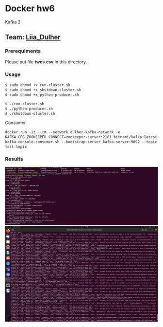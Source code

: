 # Docker hw6
Kafka 2

## Team: [Liia_Dulher](https://github.com/LiiaDulher)

### Prerequiments
Please put file <b>twcs.csv</b> in this directory.

### Usage
````
$ sudo chmod +x run-cluster.sh
$ sudo chmod +x shutdown-cluster.sh
$ sudo chmod +x python-producer.sh
````
````
$ ./run-cluster.sh
$ ./python-producer.sh
$ ./shutdown-cluster.sh
````

Consumer
````
docker run -it --rm --network dulher-kafka-network -e KAFKA_CFG_ZOOKEEPER_CONNECT=zookeeper-server:2181 bitnami/kafka:latest kafka-console-consumer.sh --bootstrap-server kafka-server:9092 --topic test-topic
````

### Results
![kafka ps](./results/kafka-write.png)
![kafka read](./results/kafka-read.png)
